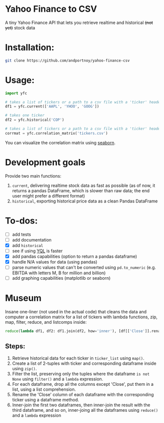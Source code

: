 # Yahoo Finance to CSV
A tiny Yahoo Finance API that lets you retrieve realtime and historical ~~(not yet)~~ stock data

# Installation:
```sh
git clone https://github.com/andportnoy/yahoo-finance-csv
```

# Usage:
``` python
import yfc  

# takes a list of tickers or a path to a csv file with a 'ticker' header
df1 = yfc.current(['AAPL', 'YHOO', 'GOOG'])

# takes one ticker
df2 = yfc.historical('COP')

# takes a list of tickers or a path to a csv file with a 'ticker' header
corrmat = yfc.correlation_matrix('tickers.csv')
```

You can visualize the correlation matrix using [seaborn](https://stanford.edu/~mwaskom/software/seaborn/examples/network_correlations.html).

# Development goals
Provide two main functions:  
1. `current`, delivering realtime stock data as fast as possible (as of now, it returns a pandas DataFrame, which is slower than raw data; the end user might prefer a different format)  
2. `historical`, exporting historical price data as a clean Pandas DataFrame

# To-dos:
- [ ] add tests
- [ ] add documentation
- [x] add `historical`
- [ ] see if using [YQL](https://github.com/lukaszbanasiak/yahoo-finance/blob/master/yahoo_finance/yql.py) is faster
- [x] add pandas capabilities (option to return a pandas dataframe)
- [x] handle N/A values for data (using pandas)
- [ ] parse numeric values that can't be converted using `pd.to_numeric` (e.g. EBITDA with letters M, B for million and billion)
- [ ] add graphing capabilities (matplotlib or seaborn)

# Museum

Insane one-liner (not used in the actual code) that cleans the data and computer a correlation matrix for a list of tickers with lambda functions, zip, map, filter, reduce, and listcomps inside:  
```python
reduce(lambda df1, df2: df1.join(df2, how='inner'), [df[['Close']].rename(columns={'Close': ticker}) for ticker, df in filter(lambda (ticker, df): df is not None, zip(ticker_list, map(historical, ticker_list)))]).corr()
```
## Steps:  
1. Retrieve historical data for each ticker in `ticker_list` using `map()`.
2. Create a list of 2-tuples with ticker and corresponding dataframe inside using `zip()`.
3. Filter the list, preserving only the tuples where the dataframe `is not None` using `filter()` and a `lambda` expression.
4. For each dataframe, drop all the columns except 'Close', put them in a list, using a list comprehension.
5. Rename the 'Close' column of each dataframe with the corresponding ticker using a dataframe method.
6. Inner-join the first two dataframes, then inner-join the result with the third dataframe, and so on, inner-joing all the dataframes using `reduce()` and a `lambda` expression
